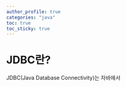 ```yaml
---
author_profile: true
categories: "java"
toc: true
toc_sticky: true
---
```


# JDBC란?
JDBC(Java Database Connectivity)는 자바에서 